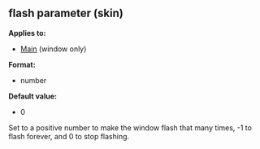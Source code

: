 ## flash parameter (skin)
**Applies to:**
*   [Main](/%7Bskin%7D/control/main) (window only)
<!-- -->
**Format:**
*   number
<!-- -->
**Default value:**
*   0


Set to a positive number to make the window flash that many
times, -1 to flash forever, and 0 to stop flashing.